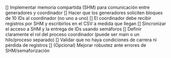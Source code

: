
[] Implementar memoria compartida (SHM) para comunicación entre generadores y coordinador
[] Hacer que los generadores soliciten bloques de 10 IDs al coordinador (no uno a uno)
[] El coordinador debe recibir registros por SHM y escribirlos en el CSV a medida que llegan
[] Sincronizar el acceso a SHM y la entrega de IDs usando semáforos
[] Definir claramente el rol del proceso coordinador (puede ser main o un hilo/proceso separado)
[] Validar que no haya condiciones de carrera ni pérdida de registros
[] (Opcional) Mejorar robustez ante errores de SHM/semaforización